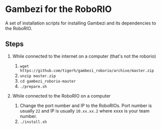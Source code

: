 # Gambezi for the RoboRIO

A set of installation scripts for installing Gambezi and its dependencies to the RoboRIO.

## Steps

1. While connected to the internet on a computer (that's not the roborio)
   1. `wget https://github.com/tigerh/gambezi_roborio/archive/master.zip`
   2. `unzip master.zip`
   3. `cd gambezi_roborio-master`
   4. `./prepare.sh`

2. While connected to the RoboRIO on a computer
   1. Change the port number and IP to the RoboRIOs. Port number is usually `22` and IP is usually `10.xx.xx.2` where xxxx is your team number.
   2. `./install.sh`
